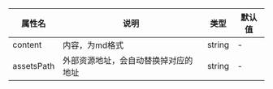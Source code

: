 | 属性名        | 说明                 | 类型     | 默认值 |
|------------|--------------------|--------|-----|
| content    | 内容，为md格式           | string | -   |
| assetsPath | 外部资源地址，会自动替换掉对应的地址 | string | -   |
